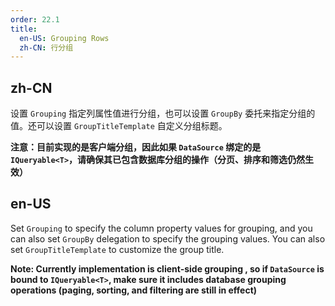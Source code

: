 ```yaml
---
order: 22.1
title:
  en-US: Grouping Rows
  zh-CN: 行分组
---
```


## zh-CN

设置 `Grouping` 指定列属性值进行分组，也可以设置 `GroupBy` 委托来指定分组的值。还可以设置 `GroupTitleTemplate` 自定义分组标题。

**注意：目前实现的是客户端分组，因此如果 `DataSource` 绑定的是 `IQueryable<T>`，请确保其已包含数据库分组的操作（分页、排序和筛选仍然生效）**

## en-US

Set `Grouping` to specify the column property values for grouping, 
and you can also set `GroupBy` delegation to specify the grouping values. 
You can also set `GroupTitleTemplate` to customize the group title.

**Note: Currently implementation is client-side grouping , 
so if `DataSource` is bound to `IQueryable<T>`, make sure it includes database grouping operations (paging, sorting, and filtering are still in effect)**
